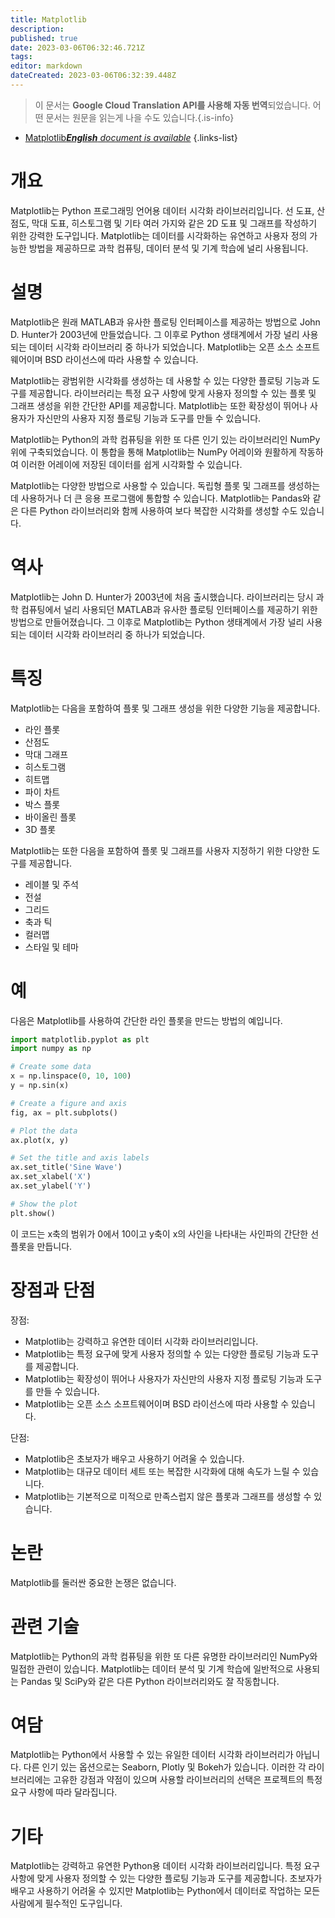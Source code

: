 ```yaml
---
title: Matplotlib
description: 
published: true
date: 2023-03-06T06:32:46.721Z
tags: 
editor: markdown
dateCreated: 2023-03-06T06:32:39.448Z
---
```


> 이 문서는 **Google Cloud Translation API를 사용해 자동 번역**되었습니다.
어떤 문서는 원문을 읽는게 나을 수도 있습니다.{.is-info}



- [Matplotlib***English** document is available*](/en/Knowledge-base/Dictionary/matplotlib)
{.links-list}



# 개요

Matplotlib는 Python 프로그래밍 언어용 데이터 시각화 라이브러리입니다. 선 도표, 산점도, 막대 도표, 히스토그램 및 기타 여러 가지와 같은 2D 도표 및 그래프를 작성하기 위한 강력한 도구입니다. Matplotlib는 데이터를 시각화하는 유연하고 사용자 정의 가능한 방법을 제공하므로 과학 컴퓨팅, 데이터 분석 및 기계 학습에 널리 사용됩니다.

# 설명

Matplotlib은 원래 MATLAB과 유사한 플로팅 인터페이스를 제공하는 방법으로 John D. Hunter가 2003년에 만들었습니다. 그 이후로 Python 생태계에서 가장 널리 사용되는 데이터 시각화 라이브러리 중 하나가 되었습니다. Matplotlib는 오픈 소스 소프트웨어이며 BSD 라이선스에 따라 사용할 수 있습니다.

Matplotlib는 광범위한 시각화를 생성하는 데 사용할 수 있는 다양한 플로팅 기능과 도구를 제공합니다. 라이브러리는 특정 요구 사항에 맞게 사용자 정의할 수 있는 플롯 및 그래프 생성을 위한 간단한 API를 제공합니다. Matplotlib는 또한 확장성이 뛰어나 사용자가 자신만의 사용자 지정 플로팅 기능과 도구를 만들 수 있습니다.

Matplotlib는 Python의 과학 컴퓨팅을 위한 또 다른 인기 있는 라이브러리인 NumPy 위에 구축되었습니다. 이 통합을 통해 Matplotlib는 NumPy 어레이와 원활하게 작동하여 이러한 어레이에 저장된 데이터를 쉽게 시각화할 수 있습니다.

Matplotlib는 다양한 방법으로 사용할 수 있습니다. 독립형 플롯 및 그래프를 생성하는 데 사용하거나 더 큰 응용 프로그램에 통합할 수 있습니다. Matplotlib는 Pandas와 같은 다른 Python 라이브러리와 함께 사용하여 보다 복잡한 시각화를 생성할 수도 있습니다.

# 역사

Matplotlib는 John D. Hunter가 2003년에 처음 출시했습니다. 라이브러리는 당시 과학 컴퓨팅에서 널리 사용되던 MATLAB과 유사한 플로팅 인터페이스를 제공하기 위한 방법으로 만들어졌습니다. 그 이후로 Matplotlib는 Python 생태계에서 가장 널리 사용되는 데이터 시각화 라이브러리 중 하나가 되었습니다.

# 특징

Matplotlib는 다음을 포함하여 플롯 및 그래프 생성을 위한 다양한 기능을 제공합니다.

- 라인 플롯
- 산점도
- 막대 그래프
- 히스토그램
- 히트맵
- 파이 차트
- 박스 플롯
- 바이올린 플롯
- 3D 플롯

Matplotlib는 또한 다음을 포함하여 플롯 및 그래프를 사용자 지정하기 위한 다양한 도구를 제공합니다.

- 레이블 및 주석
- 전설
- 그리드
- 축과 틱
- 컬러맵
- 스타일 및 테마

# 예

다음은 Matplotlib를 사용하여 간단한 라인 플롯을 만드는 방법의 예입니다.

```python
import matplotlib.pyplot as plt
import numpy as np

# Create some data
x = np.linspace(0, 10, 100)
y = np.sin(x)

# Create a figure and axis
fig, ax = plt.subplots()

# Plot the data
ax.plot(x, y)

# Set the title and axis labels
ax.set_title('Sine Wave')
ax.set_xlabel('X')
ax.set_ylabel('Y')

# Show the plot
plt.show()
```

이 코드는 x축의 범위가 0에서 10이고 y축이 x의 사인을 나타내는 사인파의 간단한 선 플롯을 만듭니다.

# 장점과 단점

장점:

- Matplotlib는 강력하고 유연한 데이터 시각화 라이브러리입니다.
- Matplotlib는 특정 요구에 맞게 사용자 정의할 수 있는 다양한 플로팅 기능과 도구를 제공합니다.
- Matplotlib는 확장성이 뛰어나 사용자가 자신만의 사용자 지정 플로팅 기능과 도구를 만들 수 있습니다.
- Matplotlib는 오픈 소스 소프트웨어이며 BSD 라이선스에 따라 사용할 수 있습니다.

단점:

- Matplotlib은 초보자가 배우고 사용하기 어려울 수 있습니다.
- Matplotlib는 대규모 데이터 세트 또는 복잡한 시각화에 대해 속도가 느릴 수 있습니다.
- Matplotlib는 기본적으로 미적으로 만족스럽지 않은 플롯과 그래프를 생성할 수 있습니다.

# 논란

Matplotlib를 둘러싼 중요한 논쟁은 없습니다.

# 관련 기술

Matplotlib는 Python의 과학 컴퓨팅을 위한 또 다른 유명한 라이브러리인 NumPy와 밀접한 관련이 있습니다. Matplotlib는 데이터 분석 및 기계 학습에 일반적으로 사용되는 Pandas 및 SciPy와 같은 다른 Python 라이브러리와도 잘 작동합니다.

# 여담

Matplotlib는 Python에서 사용할 수 있는 유일한 데이터 시각화 라이브러리가 아닙니다. 다른 인기 있는 옵션으로는 Seaborn, Plotly 및 Bokeh가 있습니다. 이러한 각 라이브러리에는 고유한 강점과 약점이 있으며 사용할 라이브러리의 선택은 프로젝트의 특정 요구 사항에 따라 달라집니다.

# 기타

Matplotlib는 강력하고 유연한 Python용 데이터 시각화 라이브러리입니다. 특정 요구 사항에 맞게 사용자 정의할 수 있는 다양한 플로팅 기능과 도구를 제공합니다. 초보자가 배우고 사용하기 어려울 수 있지만 Matplotlib는 Python에서 데이터로 작업하는 모든 사람에게 필수적인 도구입니다.